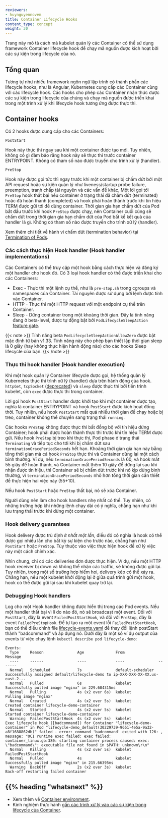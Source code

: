 ```yaml
---
reviewers:
- huynguyennovem
title: Container Lifecycle Hooks
content_type: concept
weight: 30
---
```


<!-- overview -->

Trang này mô tả cách mà kubelet quản lý các Container có thể sử dụng framework Container lifecycle hook để
chạy mã nguồn được kích hoạt bởi các sự kiện trong lifecycle của nó.  




<!-- body -->

## Tổng quan

Tương tự như nhiều framework ngôn ngữ lập trình có thành phần các lifecycle hooks, như là Angular,
Kubernetes cung cấp các Container cùng với các lifecycle hook.
Các hooks cho phép các Container nhận thức được các sự kiện trong lifecycle của chúng
và chạy mã nguồn được triển khai trong một trình xử lý khi lifecycle hook tương ứng được thực thi.

## Container hooks

Có 2 hooks được cung cấp cho các Containers:

`PostStart`

Hook này thực thi ngay sau khi một container được tạo mới.
Tuy nhiên, không có gì đảm bảo rằng hook này sẽ thực thi trước container ENTRYPOINT.
Không có tham số nào được truyền cho trình xử lý (handler).

`PreStop`

Hook này được gọi tức thì ngay trước khi một container bị chấm dứt bởi một API request hoặc sự kiện quản lý như liveness/startup probe failure, preemption, tranh chấp tài nguyên và các vấn đề khác. Một lời gọi tới `PreStop` hook thất bại nếu container ở trạng thái đã chấm dứt (terminated) hoặc đã hoàn thành (completed) và hook phải hoàn thành trước khi tín hiệu TERM được gửi tới để dừng container.
Thời gian gia hạn chấm dứt của Pod bắt đầu trước khi hook `PreStop` được chạy, nên Container cuối cùng sẽ chấm dứt trong thời gian gia hạn chấm dứt của Pod bất kể kết quả của handler là gì.
Không có tham số nào được truyền cho trình xử lý (handler).

Xem thêm chi tiết về hành vi chấm dứt (termination behavior) tại
[Termination of Pods](/docs/concepts/workloads/pods/pod-lifecycle/#pod-termination).

### Các cách thực hiện Hook handler (Hook handler implementations)

Các Containers có thể truy cập một hook bằng cách thực hiện và đăng ký một handler cho hook đó.
Có 3 loại hook handler có thể được triển khai cho các Containers:

* Exec - Thực thi một lệnh cụ thể, như là `pre-stop.sh` trong cgroups và namespaces của Container.
Tài nguyên được sử dụng bởi lệnh được tính vào Container.
* HTTP - Thực thi một HTTP request với một endpoint cụ thể trên Container.
* Sleep - Dừng container trong một khoảng thời gian. Đây là tính năng đang ở
beta-level, được tự động bật bởi `PodLifecycleSleepAction`
  [feature gate](/docs/reference/command-line-tools-reference/feature-gates/).

{{< note >}}
Tính năng beta `PodLifecycleSleepActionAllowZero` được bật mặc định từ bản v1.33.
Tính năng này cho phép bạn thiết lập thời gian sleep là 0 giây (hay không thực hiện hành động
nào) cho các hooks Sleep lifecycle của bạn.
{{< /note >}}

### Thực thi hook handler (Hook handler execution)

Khi một hook quản lý Container lifecycle được gọi,
hệ thống quản lý Kubernetes thực thi trình xử lý (handler) dựa trên hành động của hook.
`httpGet`, `tcpSocket` ([deprecated](/docs/reference/generated/kubernetes-api/v1.31/#lifecyclehandler-v1-core)) và `sleep` được thực thi bởi tiến trình kubelet, còn `exec` được thực thi trong container.

Lời gọi hook `PostStart` handler được khởi tạo khi một container được tạo,
nghĩa là container ENTRYPOINT và hook `PostStart` được kích hoạt đồng thời.
Tuy nhiên, nếu hook `PostStart` mất quá nhiều thời gian để chạy hoặc bị treo,
container không thể chuyển sang trạng thái `running`.

Các hooks `PreStop` không được thực thi bất đồng bộ với tín hiệu dừng Container; hook phải được hoàn thành thực thi trước khi tín hiệu TERM được gửi.
Nếu hook `PreStop` bị treo khi thực thi, Pod phase ở trạng thái `Terminating` và tiếp tục cho tới khi bị chấm dứt sau `terminationGracePeriodSeconds` hết hạn. Khoảng thời gian gia hạn này bằng tổng thời gian mà cả hook `PreStop` thực thi và Container dừng lại một cách bình thường.
Ví dụ, nếu `terminationGracePeriodSeconds` là 60, và hook mất 55 giây để hoàn thành, và Container mất thêm 10 giây để dừng lại sau khi nhận được tín hiệu, thì Container sẽ bị chấm dứt trước khi nó kịp dừng bình thường, vì `terminationGracePeriodSeconds` nhỏ hơn tổng thời gian cần thiết để thực hiện hai việc này (55+10).

Nếu hook `PostStart` hoặc `PreStop` thất bại,
nó sẽ xóa Container.

Người dùng nên làm cho hook handlers nhẹ nhất có thể.
Tuy nhiên, có những trường hợp khi những lệnh chạy dài có ý nghĩa,
chẳng hạn như khi lưu trạng thái trước khi dừng một container.

### Hook delivery guarantees

Hook delivery được trù định *ít nhất một lần*,
điều đó có nghĩa là hook có thể được gọi nhiều lần cho bất kỳ sự kiện cho trước nào,
chẳng hạn như `PostStart` hoặc `PreStop`.
Tùy thuộc vào việc thực hiện hook để xử lý việc này một cách chính xác.

Nhìn chung, chỉ có các deliveries đơn được thực hiện.
Ví dụ, nếu một HTTP hook receiver bị down và không thể nhận các traffic,
sẽ không được gửi lại.
Tuy nhiên, trong một số trường hợp hiếm hoi, delivery kép có thể xảy ra.
Chẳng hạn, nếu một kubelet khởi động lại ở giữa quá trình gửi một hook,
hook có thể được gửi lại sau khi kubelet quay trở lại.

### Debugging Hook handlers

Log cho một Hook handler không được hiển thị trong các Pod events.
Nếu một handler thất bại vì lí do nào đó, nó sẽ broadcast một event.
Đối với `PostStart`, đây là event `FailedPostStartHook`,
và đối với `PreStop`, đây là event `FailedPreStopHook`.
Để tự tạo ra một event lỗi `FailedPostStartHook`, bạn có thể điều chỉnh file
[lifecycle-events.yaml](https://raw.githubusercontent.com/kubernetes/website/main/content/en/examples/pods/lifecycle-events.yaml)
để thay đổi lệnh postStart thành "badcommand" và áp dụng nó.
Dưới đây là một số ví dụ output của events từ việc chạy lệnh `kubectl describe pod
lifecycle-demo`:

```
Events:
  Type     Reason               Age              From               Message
  ----     ------               ----             ----               -------
  Normal   Scheduled            7s               default-scheduler  Successfully assigned default/lifecycle-demo to ip-XXX-XXX-XX-XX.us-east-2...
  Normal   Pulled               6s               kubelet            Successfully pulled image "nginx" in 229.604315ms
  Normal   Pulling              4s (x2 over 6s)  kubelet            Pulling image "nginx"
  Normal   Created              4s (x2 over 5s)  kubelet            Created container lifecycle-demo-container
  Normal   Started              4s (x2 over 5s)  kubelet            Started container lifecycle-demo-container
  Warning  FailedPostStartHook  4s (x2 over 5s)  kubelet            Exec lifecycle hook ([badcommand]) for Container "lifecycle-demo-container" in Pod "lifecycle-demo_default(30229739-9651-4e5a-9a32-a8f1688862db)" failed - error: command 'badcommand' exited with 126: , message: "OCI runtime exec failed: exec failed: container_linux.go:380: starting container process caused: exec: \"badcommand\": executable file not found in $PATH: unknown\r\n"
  Normal   Killing              4s (x2 over 5s)  kubelet            FailedPostStartHook
  Normal   Pulled               4s               kubelet            Successfully pulled image "nginx" in 215.66395ms
  Warning  BackOff              2s (x2 over 3s)  kubelet            Back-off restarting failed container
```



## {{% heading "whatsnext" %}}


* Xem thêm về [Container environment](/docs/concepts/containers/container-environment-variables/).
* Kinh nghiệm thực hành 
  [gắn các trình xử lý vào các sự kiện trong lifecycle của Container](/docs/tasks/configure-pod-container/attach-handler-lifecycle-event/).



